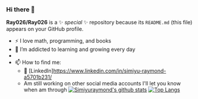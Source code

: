 ### Hi there 👋

**Ray026/Ray026** is a ✨ _special_ ✨ repository because its `README.md` (this file) appears on your GitHub profile.

- :zap: I love math, programming, and books
- 🌱 I’m addicted to learning and growing every day
- 
- 📫 How to find me: 
  - :office: [LinkedIn]https://www.linkedin.com/in/simiyu-raymond-a5701b231/
  - Am still working on other social media accounts I'll let you know when am through
 [![Simiyuraymond's github stats](https://github-readme-stats.vercel.app/api?username=Simiyuraymond&count_private=true&show_icons=true&theme=radical&hide_rank=false)](https://github.com/Simiyuraymond/github-readme-stats)
 [![Top Langs](https://github-readme-stats.vercel.app/api/top-langs/?username=Simiyuraymond)](https://github.com/Simiyuraymond/github-readme-stats)
 
 
